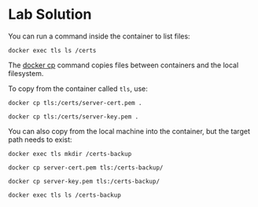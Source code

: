 # Lab Solution

You can run a command inside the container to list files:

```
docker exec tls ls /certs
```

The [docker cp](https://docs.docker.com/engine/reference/commandline/cp/) command copies files between containers and the local filesystem.

To copy from the container called `tls`, use:

```
docker cp tls:/certs/server-cert.pem .

docker cp tls:/certs/server-key.pem .
```

You can also copy from the local machine into the container, but the target path needs to exist:

```
docker exec tls mkdir /certs-backup

docker cp server-cert.pem tls:/certs-backup/

docker cp server-key.pem tls:/certs-backup/

docker exec tls ls /certs-backup
```